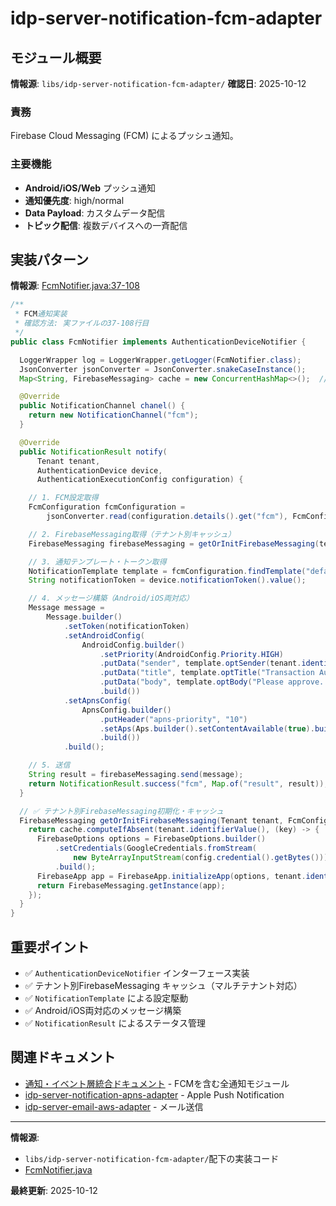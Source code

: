 # idp-server-notification-fcm-adapter

## モジュール概要

**情報源**: `libs/idp-server-notification-fcm-adapter/`
**確認日**: 2025-10-12

### 責務

Firebase Cloud Messaging (FCM) によるプッシュ通知。

### 主要機能

- **Android/iOS/Web** プッシュ通知
- **通知優先度**: high/normal
- **Data Payload**: カスタムデータ配信
- **トピック配信**: 複数デバイスへの一斉配信

## 実装パターン

**情報源**: [FcmNotifier.java:37-108](../../../libs/idp-server-notification-fcm-adapter/src/main/java/org/idp/server/notification/push/fcm/FcmNotifier.java#L37-L108)

```java
/**
 * FCM通知実装
 * 確認方法: 実ファイルの37-108行目
 */
public class FcmNotifier implements AuthenticationDeviceNotifier {

  LoggerWrapper log = LoggerWrapper.getLogger(FcmNotifier.class);
  JsonConverter jsonConverter = JsonConverter.snakeCaseInstance();
  Map<String, FirebaseMessaging> cache = new ConcurrentHashMap<>();  // ✅ テナント別キャッシュ

  @Override
  public NotificationChannel chanel() {
    return new NotificationChannel("fcm");
  }

  @Override
  public NotificationResult notify(
      Tenant tenant,
      AuthenticationDevice device,
      AuthenticationExecutionConfig configuration) {

    // 1. FCM設定取得
    FcmConfiguration fcmConfiguration =
        jsonConverter.read(configuration.details().get("fcm"), FcmConfiguration.class);

    // 2. FirebaseMessaging取得（テナント別キャッシュ）
    FirebaseMessaging firebaseMessaging = getOrInitFirebaseMessaging(tenant, fcmConfiguration);

    // 3. 通知テンプレート・トークン取得
    NotificationTemplate template = fcmConfiguration.findTemplate("default");
    String notificationToken = device.notificationToken().value();

    // 4. メッセージ構築（Android/iOS両対応）
    Message message =
        Message.builder()
            .setToken(notificationToken)
            .setAndroidConfig(
                AndroidConfig.builder()
                    .setPriority(AndroidConfig.Priority.HIGH)
                    .putData("sender", template.optSender(tenant.identifierValue()))
                    .putData("title", template.optTitle("Transaction Authentication"))
                    .putData("body", template.optBody("Please approve..."))
                    .build())
            .setApnsConfig(
                ApnsConfig.builder()
                    .putHeader("apns-priority", "10")
                    .setAps(Aps.builder().setContentAvailable(true).build())
                    .build())
            .build();

    // 5. 送信
    String result = firebaseMessaging.send(message);
    return NotificationResult.success("fcm", Map.of("result", result));
  }

  // ✅ テナント別FirebaseMessaging初期化・キャッシュ
  FirebaseMessaging getOrInitFirebaseMessaging(Tenant tenant, FcmConfiguration config) {
    return cache.computeIfAbsent(tenant.identifierValue(), (key) -> {
      FirebaseOptions options = FirebaseOptions.builder()
          .setCredentials(GoogleCredentials.fromStream(
              new ByteArrayInputStream(config.credential().getBytes())))
          .build();
      FirebaseApp app = FirebaseApp.initializeApp(options, tenant.identifierValue());
      return FirebaseMessaging.getInstance(app);
    });
  }
}
```

## 重要ポイント

- ✅ `AuthenticationDeviceNotifier` インターフェース実装
- ✅ テナント別FirebaseMessaging キャッシュ（マルチテナント対応）
- ✅ `NotificationTemplate` による設定駆動
- ✅ Android/iOS両対応のメッセージ構築
- ✅ `NotificationResult` によるステータス管理

## 関連ドキュメント

- [通知・イベント層統合ドキュメント](./ai-50-notification-security-event.md) - FCMを含む全通知モジュール
- [idp-server-notification-apns-adapter](./ai-52-notification-apns.md) - Apple Push Notification
- [idp-server-email-aws-adapter](./ai-53-email-aws.md) - メール送信

---

**情報源**:
- `libs/idp-server-notification-fcm-adapter/`配下の実装コード
- [FcmNotifier.java](../../../libs/idp-server-notification-fcm-adapter/src/main/java/org/idp/server/notification/push/fcm/FcmNotifier.java)

**最終更新**: 2025-10-12
